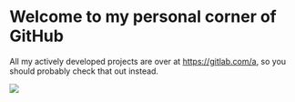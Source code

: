 # Welcome to my personal corner of GitHub

All my actively developed projects are over at https://gitlab.com/a, so you should probably check that out instead.

![](https://web.archive.org/web/20090829035435/http://www.geocities.com/researcherau/under_const.4.gif)

